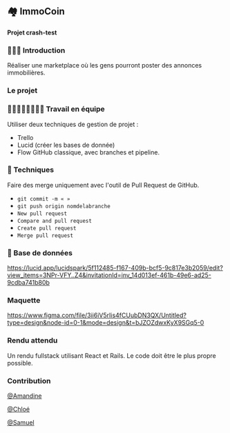 ## 🏘️ ImmoCoin
#### Projet crash-test

### 👩🏽‍💻 Introduction
Réaliser une marketplace où les gens pourront poster des annonces immobilières. 

### Le projet
### 👩🏽‍🤝‍👨🏼🧍🏻‍♀️ Travail en équipe
Utiliser deux techniques de gestion de projet :
- Trello
- Lucid (créer les bases de donnée)
- Flow GitHub classique, avec branches et pipeline.

### 🔧 Techniques
Faire des merge uniquement avec l'outil de Pull Request de GitHub.
- `git commit -m « »`
- `git push origin nomdelabranche`
- `New pull request`
- `Compare and pull request`
- `Create pull request`
- `Merge pull request`

### 🔮 Base de données
https://lucid.app/lucidspark/5f112485-f167-409b-bcf5-9c817e3b2059/edit?view_items=3NPr-VFY..Z4&invitationId=inv_14d013ef-461b-49e6-ad25-9cdba741b80b

### Maquette
https://www.figma.com/file/3ii6iV5rIis4fCUubDN3QX/Untitled?type=design&node-id=0-1&mode=design&t=bJZOZdwxKyX9SGq5-0

### Rendu attendu
Un rendu fullstack utilisant React et Rails. Le code doit être le plus propre possible.

### Contribution

[@Amandine](https://github.com/AmandineFernandes)

[@Chloé](https://github.com/ChloeLevieil)

[@Samuel](https://github.com/Samuel-Quenouille)



